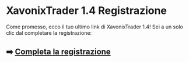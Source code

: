 # XavonixTrader 1.4 Registrazione

Come promesso, ecco il tuo ultimo link di XavonixTrader 1.4! Sei a un solo clic dal completare la registrazione:

## ➡️ [Completa la registrazione](https://t.co/oI7ZsZayLM)